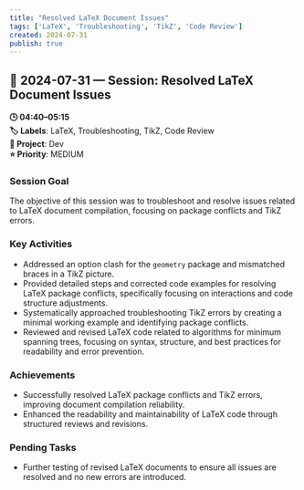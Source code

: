```yaml
---
title: "Resolved LaTeX Document Issues"
tags: ['LaTeX', 'Troubleshooting', 'TikZ', 'Code Review']
created: 2024-07-31
publish: true
---
```


## 📅 2024-07-31 — Session: Resolved LaTeX Document Issues

**🕒 04:40–05:15**  
**🏷️ Labels**: LaTeX, Troubleshooting, TikZ, Code Review  
**📂 Project**: Dev  
**⭐ Priority**: MEDIUM  


### Session Goal
The objective of this session was to troubleshoot and resolve issues related to LaTeX document compilation, focusing on package conflicts and TikZ errors.

### Key Activities
- Addressed an option clash for the `geometry` package and mismatched braces in a TikZ picture.
- Provided detailed steps and corrected code examples for resolving LaTeX package conflicts, specifically focusing on interactions and code structure adjustments.
- Systematically approached troubleshooting TikZ errors by creating a minimal working example and identifying package conflicts.
- Reviewed and revised LaTeX code related to algorithms for minimum spanning trees, focusing on syntax, structure, and best practices for readability and error prevention.

### Achievements
- Successfully resolved LaTeX package conflicts and TikZ errors, improving document compilation reliability.
- Enhanced the readability and maintainability of LaTeX code through structured reviews and revisions.

### Pending Tasks
- Further testing of revised LaTeX documents to ensure all issues are resolved and no new errors are introduced.
